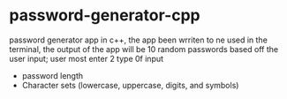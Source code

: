 # password-generator-cpp
password generator app  in c++, the app been wrriten to ne used in the terminal, the output of the app will be 10 random passwords based off the user input;
user most enter 2 type 0f input 
* password length
* Character sets (lowercase, uppercase, digits, and symbols)
